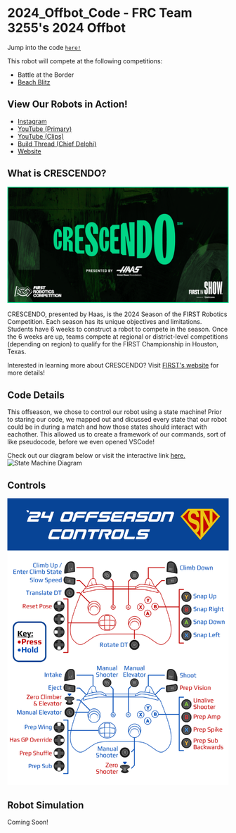 # 2024_Offbot_Code - FRC Team 3255's 2024 Offbot
Jump into the code [`here!`](src/main/java/frc/robot)


This robot will compete at the following competitions: 
- Battle at the Border
- [Beach Blitz](https://www.thebluealliance.com/event/2024cabl)

## View Our Robots in Action!
- [Instagram](https://www.instagram.com/frcteam3255/) 
- [YouTube (Primary)](https://www.youtube.com/@FRC3255)
- [YouTube (Clips)](https://www.youtube.com/@FRC3255Clips)
- [Build Thread (Chief Delphi)](https://www.chiefdelphi.com/t/frc-3255-supernurds-2024-build-thread/447181)
- [Website](https://supernurds.com)

## What is CRESCENDO?
![Crescendo Banner](src/main/assets/FRC_SocialDLC_FB_Post.png)

CRESCENDO, presented by Haas, is the 2024 Season of the FIRST Robotics Competition. Each season has its unique objectives and limitations. 
Students have 6 weeks to construct a robot to compete in the season. Once the 6 weeks are up, teams compete at regional or district-level 
competitions (depending on region) to qualify for the FIRST Championship in Houston, Texas.

Interested in learning more about CRESCENDO? Visit [FIRST's website](https://www.firstinspires.org/robotics/frc/game-and-season) for more details!

## Code Details
This offseason, we chose to control our robot using a state machine! Prior to staring our code, we mapped out and dicussed every state that our robot could be in during a match and how those states should interact with eachother. This allowed us to create a framework of our commands, sort of like pseudocode, before we even opened VSCode!

Check out our diagram below or visit the interactive link [here.](https://www.tldraw.com/ro/DX06u039erL_iV6q0ARSn?d=v-1103.-1504.5212.2506.page)
![State Machine Diagram](src/main/assets/StateMachine.png)

## Controls
![Controller Map](src/main/assets/Controller_Map.png)

## Robot Simulation
Coming Soon!
